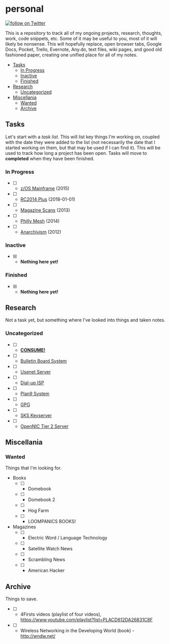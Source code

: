 # personal
<a href="https://twitter.com/intent/follow?screen_name=famicoman">
        <img src="https://img.shields.io/twitter/follow/Famicoman.svg?style=social"
            alt="follow on Twitter"></a>

This is a repository to track all of my ongoing projects, research, thoughts, work, code snippets, etc. Some of it may be useful to you, most of it will likely be nonsense. This will hopefully replace, open browser tabs, Google Docs, Pocket, Trello, Evernote, Any.do, text files, wiki pages, and good old fashioned paper, creating one unified place for all of my notes.

* [Tasks](#Tasks)
	* [In Progress](#in-progress)
	* [Inactive](#inactive)
	* [Finished](#finished)
* [Research](#research)
	* [Uncategorized](#uncategorized)
* [Miscellania](#miscellania)
	* [Wanted](#wanted)
	* [Archive](#archive)
	
## Tasks

Let's start with a *task list*. This will list key things I'm working on, coupled with the date they were added to the list (not necessarily the date that I started working on them, but that may be used if I can find it). This will be used to track how long a project has been open. Tasks will move to **completed** when they have been finished.


### In Progress

- [ ] - [z/OS Mainframe](projects/emulation/zos-mainframe.md) (2015)
- [ ] - [RC2014 Plus](prohects/hardware/rc2014-plus.md) (2018-01-01)
- [ ] - [Magazine Scans](projects/scans/magazine-scans.md) (2013)
- [ ] - [Philly Mesh](projects/groups/phillymesh.md) (2014)
- [ ] - [Anarchivism](projects/sites/anarchivism.md) (2012)


### Inactive

- [x] - **Nothing here yet!**

### Finished

- [x] - **Nothing here yet!**

## Research

Not a task yet, but something where I've looked into things and taken notes.

### Uncategorized

- [ ] - [**CONSUME!**](research/consume.md)
- [ ] - [Bulletin Board System](research/bbs.md)
- [ ] - [Usenet Server](research/usenet-server.md)
- [ ] - [Dial-up ISP](research/dial-up-isp.md)
- [ ] - [Plan9 System](research/plan9-system.md)
- [ ] - [GPG](research/gpg.md)
- [ ] - [SKS Keyserver](research/sks-keyserver.md)
- [ ] - [OpenNIC Tier 2 Server](research/opennic-tier-2-server.md)

## Miscellania

### Wanted

Things that I'm looking for.

* Books
	- [ ] - Domebook
	- [ ] - Domebook 2
	- [ ] - Hog Farm
	- [ ] - LOOMPANICS BOOKS!
* Magazines
	- [ ] - Electric Word / Language Technology
	- [ ] - Satellite Watch News
	- [ ] - Scrambling News
	- [ ] - American Hacker

## Archive

Things to save.

- [ ] - 4Firsts videos (playlist of four videos), https://www.youtube.com/playlist?list=PLACD612DA26831C8F
- [ ] - Wireless Networking in the Developing World (book) - http://wndw.net/